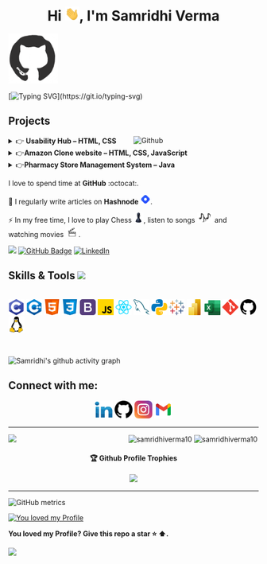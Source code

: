 <h1 align="center">Hi <img src="pics/Hi.gif" width="29px"/>, I'm Samridhi Verma </h1>

<img src="pics/octo.gif" width="100px" height="100px"></img>

[![Typing SVG](http://readme-typing-svg.herokuapp.com?color=F71E11&lines=Just+a+codderrr%2C+love+OpenSource...)](https://git.io/typing-svg)

<h2>Projects</h2>
  <img width="50%" align="right" alt="Github" src="https://user-images.githubusercontent.com/60788180/131893851-b24002a3-72be-40cf-a179-7cbdff89b087.gif" />
 <details><summary>👉<strong> Usability Hub – HTML, CSS</strong></summary> 
 <p> <br>
Developed a responsive frontend project,”UsabilityHub Clone,” replicating the user interface 
and design of the UsabilityHub website. It enhances usability testing and feedback for different designs and prototypes, 
offering a visually appealing UI for an immersive experience.<br>
   <a href="https://samridhiverma10.github.io/UsabilityHub/Project2.html">[Link]</a>
  </p>
</details>
<details><summary>👉<strong>Amazon Clone website – HTML, CSS, JavaScript</strong></summary> 
 <p> <br>
 Developed a frontend project called ”Amazon Project,” a clone
of the Amazon website with dynamic product listing, shopping cart, user authentication, smooth UI, and dynamic
search functionality.<br>
   <a href="https://samridhiverma10.github.io/amazon/amazon.html">[Link]</a>
  </p>
</details>
<details><summary>👉<strong>Pharmacy Store Management System – Java</strong></summary> 
 <p> <br>
 This Java based application allows pharmacy owners to manage 
their inventory, sales and purchases. Utilized MySQL database and JDBC connectivity to store and retrieve data. 
Designed and implemented user interface using Swing Framework<br>
</p>
</details>

I love to spend time at <strong>GitHub</strong> :octocat:.

📝 I regularly write articles on <strong>Hashnode</strong> <a href= "https://hashnode.com/@TechTalksBySam"> <img src="pics/hashnode.png" height="20vh"></a>.

⚡ In my free time, I love to play Chess  <a href= "https://www.chess.com/"> <img src="pics/chess.png" height="20vh"></a>, listen to songs <a href= "https://youtube.com/playlist?list=PLHuHXHyLu7BHrUOSq7kVXEn0faG4i8DKS"> <img src="pics/songs.png" height="20vh"></a> and watching movies <a href= "https://www.netflix.com/in/browse/genre/107466"> <img src="pics/movies.png" height="20vh"></a>.
<br>

<a href="https://github.com/samridhiverma10"><img src="https://komarev.com/ghpvc/?username=samridhiverma10&color=dc143c&style=plastic"></a> 
<a href="https://github.com/samridhiverma10?tab=followers"><img src="https://img.shields.io/github/followers/samridhiverma10?label=Followers&style=social" alt="GitHub Badge"></a>
<a href="https://www.linkedin.com/in/samridhiverma48"><img src="https://img.shields.io/badge/LinkedIn--_.svg?style=social&logo=linkedin" alt="LinkedIn"></a>

<p><h2> Skills & Tools <img src = "https://media2.giphy.com/media/QssGEmpkyEOhBCb7e1/giphy.gif?cid=ecf05e47a0n3gi1bfqntqmob8g9aid1oyj2wr3ds3mg700bl&rid=giphy.gif" width = 32px></h2><br>
<a href= https://github.com/samridhiverma10?tab=repositories&q=&type=&language=c&sort= > <img width ='32px' src ='pics/c.svg'></a>
<a href= https://github.com/samridhiverma10?tab=repositories&q=&type=&language=cpp&sort= > <img width ='32px' src ='pics/cpp.svg'></a>
<a href= https://github.com/samridhiverma10?tab=repositories&q=&type=&language=html&sort= > <img width ='32px' src ='pics/html.svg'></a>
<a href= https://github.com/samridhiverma10?tab=repositories&q=&type=&language=css&sort= > <img width ='32px' src ='pics/css.svg'></a>
<a href= https://github.com/samridhiverma10?tab=repositories&q=&type=&language=bootstrap&sort= > <img width ='32px' src ='pics/bootstrap.svg'></a>
<a href= https://github.com/samridhiverma10?tab=repositories&q=&type=&language=javascript&sort= > <img width ='32px' src ='pics/javascript.svg'></a>
<a href= https://github.com/samridhiverma10?tab=repositories&q=&type=&language=react&sort= > <img width ='32px' src ='pics/reactjs.svg'></a>
<a href= https://github.com/samridhiverma10?tab=repositories&q=&type=&language=mysql&sort= > <img width ='32px' src ='pics/mysql.svg'></a>
<a href= https://github.com/samridhiverma10?tab=repositories&q=&type=&language=python&sort= > <img width ='32px' src ='pics/python.svg'></a>
<a href= https://www.tableau.com/ > <img width ='32px' src ='pics/tableau.png'></a>
<a href= https://powerbi.microsoft.com/en-in/ > <img width ='32px' src ='pics/powerbi.jpg'></a>
<a href= https://www.microsoft.com/en-in/microsoft-365/excel > <img width ='32px' src ='pics/excel.jpg'></a>
<a href= "https://git-scm.com/"> <img width ='32px' src ='pics/git.svg'></a>
<a href= "https://github.com/samridhiverma10"> <img width ='32px' src ='pics/github.svg'></a>
<a href= "https://www.linux.org/"> <img width ='32px' src ='pics/linux.svg'></a></p>
<br>


![Samridhi's github activity graph](https://github-readme-activity-graph.vercel.app/graph?username=samridhiverma10&custom_title=Samridhi's%20Contribution%20Graph%20&hide_border=true&theme=github-compact&bg_color=000000)
## Connect with me:</h3>
<p align="left">
<div class="footer" id="top3">
  <center> 
   <a href="https://www.linkedin.com/in/samridhiverma48" class="pics"><img src="pics/linkedin.svg" height="36vh"></a>
   <a href="https://github.com/samridhiverma10" class="pics"> <img src="pics/github.svg" height="36vh"></a>
    <a href="https://www.instagram.com/samridhi10_" class="pics"><img src="pics/instagram.svg" height="36vh"></a>
    <a href="https://mail.google.com/mail/?view=cm&fs=1&tf=1&to=samridhiverma01@gmail.com" class="pics"><img src="pics/gmail (1).svg" height="36vh"></a>
  
  </div>
</p>

<hr/>
<img align="left" width="48%" src='https://github-readme-stats.vercel.app/api?username=samridhiverma10&show_icons=true&theme=radical&count_private=true'/>
</p>
<img align="center" width="48%" src="https://github-readme-streak-stats.herokuapp.com?user=samridhiverma10&count_private=true&theme=radical" alt="samridhiverma10"/>
 <img align="center" width="40%" src="https://github-readme-stats.vercel.app/api/top-langs/?username=samridhiverma10&count_private=true&theme=radical&layout=compact" alt="samridhiverma10" />
 
 <p align="center"> 
 
<div align="center">
  <h4>🏆 Github Profile Trophies</h4>
  <a href="https://github.com/ryo-ma/github-profile-trophy">
   <img src="https://github-profile-trophy.vercel.app/?username=samridhiverma10&theme=monokai&row=1&column=8">
  </a>
</div><hr>

![GitHub metrics](https://metrics.lecoq.io/samridhiverma10?template=terminal&base.metadata=0&config.timezone=Asia%2FCalcutta)



[![You loved my Profile](https://img.shields.io/badge/GitHub-love-red?logo=github&GitHub=love)](https://github.com/samridhiverma10/samridhiverma10)

**You loved my Profile? Give this repo a star :star: :arrow_up:.**

![](https://hit.yhype.me/github/profile?user_id=60788180)



